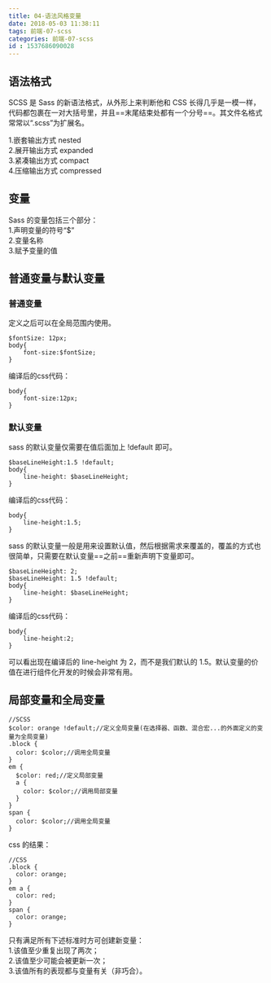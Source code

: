 ```yaml
---
title: 04-语法风格变量
date: 2018-05-03 11:38:11
tags: 前端-07-scss
categories: 前端-07-scss
id : 1537686090028
---
```

## 语法格式
SCSS 是 Sass 的新语法格式，从外形上来判断他和 CSS 长得几乎是一模一样，代码都包裹在一对大括号里，并且==末尾结束处都有一个分号==。其文件名格式常常以“.scss”为扩展名。

1.嵌套输出方式 nested   
2.展开输出方式 expanded  
3.紧凑输出方式 compact  
4.压缩输出方式 compressed

## 变量

Sass 的变量包括三个部分：  
1.声明变量的符号“$”  
2.变量名称  
3.赋予变量的值

## 普通变量与默认变量

### 普通变量

定义之后可以在全局范围内使用。

```
$fontSize: 12px;
body{
    font-size:$fontSize;
}
```

编译后的css代码：

```
body{
    font-size:12px;
}
```

### 默认变量

sass 的默认变量仅需要在值后面加上 !default 即可。

```
$baseLineHeight:1.5 !default;
body{
    line-height: $baseLineHeight; 
}
```
编译后的css代码：

```
body{
    line-height:1.5;
}
```
sass 的默认变量一般是用来设置默认值，然后根据需求来覆盖的，覆盖的方式也很简单，只需要在默认变量==之前==重新声明下变量即可。

```
$baseLineHeight: 2;
$baseLineHeight: 1.5 !default;
body{
    line-height: $baseLineHeight; 
}
```
编译后的css代码：

```
body{
    line-height:2;
}
```
可以看出现在编译后的 line-height 为 2，而不是我们默认的 1.5。默认变量的价值在进行组件化开发的时候会非常有用。

## 局部变量和全局变量


```
//SCSS
$color: orange !default;//定义全局变量(在选择器、函数、混合宏...的外面定义的变量为全局变量)
.block {
  color: $color;//调用全局变量
}
em {
  $color: red;//定义局部变量
  a {
    color: $color;//调用局部变量
  }
}
span {
  color: $color;//调用全局变量
}

```
css 的结果：

```
//CSS
.block {
  color: orange;
}
em a {
  color: red;
}
span {
  color: orange;
}
```

只有满足所有下述标准时方可创建新变量：  
1.该值至少重复出现了两次；  
2.该值至少可能会被更新一次；  
3.该值所有的表现都与变量有关（非巧合）。